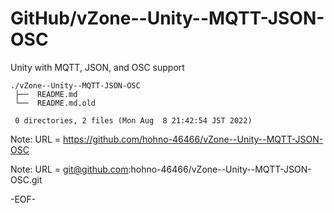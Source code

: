 # GitHub/vZone--Unity--MQTT-JSON-OSC

Unity with MQTT, JSON, and OSC support

    ./vZone--Unity--MQTT-JSON-OSC
     ├──  README.md
     └──  README.md.old
     
     0 directories, 2 files (Mon Aug  8 21:42:54 JST 2022)


Note: URL = https://github.com/hohno-46466/vZone--Unity--MQTT-JSON-OSC

Note: URL = git@github.com:hohno-46466/vZone--Unity--MQTT-JSON-OSC.git

-EOF-
